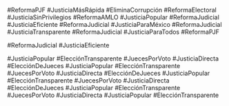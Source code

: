 #ReformaPJF
#JusticiaMásRápida
#EliminaCorrupción
#ReformaElectoral
#JusticiaSinPrivilegios
#ReformaAMLO
#JusticiaPopular
#ReformaJudicial
#JusticiaEficiente
#ReformaJudicial
#JusticiaParaMéxico
#ReformaJudicial
#JusticiaTransparente
#ReformaJudicial
#JusticiaParaTodos
#ReformaPJF


#ReformaJudicial
#JusticiaEficiente

#JusticiaPopular
#ElecciónTransparente
#JuecesPorVoto
#JusticiaDirecta
#ElecciónDeJueces
#JusticiaPopular
#ElecciónTransparente
#JuecesPorVoto
#JusticiaDirecta
#ElecciónDeJueces
#JusticiaPopular
#ElecciónTransparente
#JuecesPorVoto
#JusticiaDirecta
#ElecciónDeJueces
#JusticiaPopular
#ElecciónTransparente
#JuecesPorVoto
#JusticiaDirecta
#JusticiaPopular
#ElecciónTransparente
